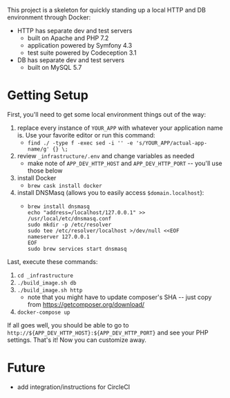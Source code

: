 This project is a skeleton for quickly standing up a local HTTP and DB environment through Docker:

- HTTP has separate dev and test servers
    - built on Apache and PHP 7.2
    - application powered by Symfony 4.3
    - test suite powered by Codeception 3.1
- DB has separate dev and test servers
    - built on MySQL 5.7

# Getting Setup

First, you'll need to get some local environment things out of the way:

1. replace every instance of `YOUR_APP` with whatever your application name is. Use your favorite editor or run this command:
    - `find ./ -type f -exec sed -i '' -e 's/YOUR_APP/actual-app-name/g' {} \;`
2. review `_infrastructure/.env` and change variables as needed
    - make note of `APP_DEV_HTTP_HOST` and `APP_DEV_HTTP_PORT` -- you'll use those below
3. install Docker
    - `brew cask install docker`
4. install DNSMasq (allows you to easily access `$domain.localhost`):
    - ```
      brew install dnsmasq
      echo "address=/localhost/127.0.0.1" >> /usr/local/etc/dnsmasq.conf
      sudo mkdir -p /etc/resolver
      sudo tee /etc/resolver/localhost >/dev/null <<EOF
      nameserver 127.0.0.1
      EOF
      sudo brew services start dnsmasq
      ```

Last, execute these commands:

1. `cd _infrastructure`
2. `./build_image.sh db`
3. `./build_image.sh http`
    - note that you might have to update composer's SHA -- just copy from https://getcomposer.org/download/
4. `docker-compose up`

If all goes well, you should be able to go to `http://${APP_DEV_HTTP_HOST}:${APP_DEV_HTTP_PORT}` and see your PHP settings. That's it! Now you can customize away.

# Future

- add integration/instructions for CircleCI
